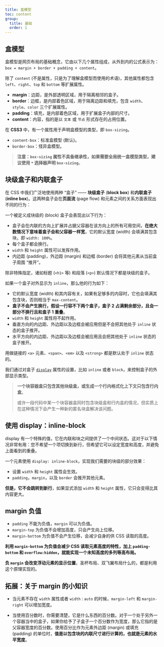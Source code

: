 ```yaml
---
title: 盒模型
toc: content
group:
  title: 基础
  order: 1
---
```


## 盒模型

盒模型是网页布局的基础概念，它由以下几个属性组成，从外到内的公式表示为：`box = margin + border + padding + content`。

除了 `content` (不是属性，只是为了理解盒模型而使用的术语)，其他属性都包含 `left`、`right`、`top` 和 `bottom` 等扩展属性。

- **margin**：边距，是外部透明区域，用于隔离相邻的盒子。
- **border**：边框，是内部着色区域，用于隔离边距和填充，包含 `width`、`style`、`color` 三个扩展属性。
- **padding**：填充，是内部着色区域，用于扩展盒子内部的尺寸。
- **content**：内容，指的是以 `文本` 或 `节点` 形式存在的占用位置。

在 **CSS3** 中，有一个属性用于声明盒模型的类型，即 `box-sizing`。

- `content-box`：标准盒模型 (默认)。
- `border-box`：怪异盒模型。

> **注意：`box-sizing` 属性不具备继承性，如果需要全局统一盒模型类型，建议使用 `*` 选择器声明 `box-sizing`**。

## 块级盒子和内联盒子

在 CSS 中我们广泛地使用两种 “盒子” —— **块级盒子** (**block box**) 和**内联盒子** (**inline box**)。这两种盒子会在**页面流** (page flow) 和元素之间的关系方面表现出不同的行为：

一个被定义成块级的 (block) 盒子会表现出以下行为：

- 盒子会在内联的方向上扩展并占据父容器在该方向上的所有可用空间，**在绝大数情况下意味着盒子会和父容器一样宽**，它的默认宽度 (width) 会填满其包含块，即 `width: 100%`。
- 每个盒子都会换行。
- `width` 和 `height` 属性可以发挥作用。
- 内边距 (padding)，外边距 (margin) 和边框 (border) 会将其他元素从当前盒子周围 “推开”。

除非特殊指定，诸如标题 (`<h1>` 等) 和段落 (`<p>`) 默认情况下都是块级的盒子。

如果一个盒子对外显示为 `inline`，那么他的行为如下：

- 它的默认宽度 (width) 和其内容有关，如果有足够多的内容时，它也会填满其包含块，否则相当于 `max-content`。
- **盒子不会产生换行，假设一行容不下两个盒子，盒子 2 占满剩余部分，且会一部分不换行且和盒子 1 重叠**。
- `width` 和 `height` 属性将不起作用。
- 垂直方向的内边距、外边距以及边框会被应用但是不会把其他处于 `inline` 状态的盒子推开。
- 水平方向的内边距、外边距以及边框会被应用且会把其他处于 `inline` 状态的盒子推开。

用做链接的 `<a>` 元素、`<span>`、`<em>` 以及 `<strong>` 都是默认处于 `inline` 状态的。

我们通过对盒子 [`display`](https://developer.mozilla.org/zh-CN/docs/Web/CSS/display) 属性的设置，比如 `inline` 或者 `block`，来控制盒子的外部显示类型。

> **一个块容器盒只包含其他块级盒，或生成一个行内格式化上下文只包含行内盒**。
>
> 或许一段代码中某一个块容器盒同时包含块级盒和行内盒的情况，但实质上在这种情况下会产生一种新的匿名块盒解决该问题。

## 使用 display：inline-block

display 有一个特殊的值，它在内联和块之间提供了一个中间状态。这对于以下情况非常有用：您不希望一个项切换到新行，但希望它可以设定宽度和高度，并避免上面看到的重叠。

一个元素使用 `display: inline-block`，实现我们需要的块级的部分效果：

- 设置 `width` 和 `height` 属性会生效。
- `padding`，`margin`，以及 `border` 会推开其他元素。

**但是，它不会跳转到新行**，如果显式添加 `width` 和 `height` 属性，它只会变得比其内容更大。

## margin 负值

- `padding` 不能为负值，`margin` 可以为负值。
- `margin-top` 为负值不会增加高度，只会产生向上位移。
- `margin-bottom` 为负值不会产生位移，会减少自身的供 CSS 读取的高度。

**利用 `margin-bottom` 为负值会减少 CSS 读取元素高度的特性，加上 `padding-bottom` 和 `overflow:hidden`，就能实现一个未知高度的多列等高布局。**

**负 `margin` 会改变浮动元素的显示位置**，圣杯布局、双飞翼布局什么的，都是利用这个原理实现的。

## 拓展：关于 margin 的小知识

- 当元素不存在 `width` 属性或者 `width：auto` 的时候，`margin-left` 和 `margin-right` 可以增加宽度。

- 当使用百分数时，你需要清楚，它是什么东西的百分数。对于一个处于另外一个容器当中的盒子，如果你给予了子盒子一个百分数作为宽度，那么它指的是父容器宽度的百分数。使用百分比作为元素外边距 (margin) 或填充 (padding) 的单位时，**值是以包含块的内联尺寸进行计算的，也就是元素的水平宽度**。
